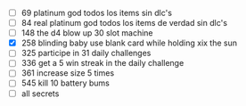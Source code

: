 - [ ] 69 platinum god todos los items sin dlc's
- [ ] 84 real platinum god todos los items de verdad sin dlc's
- [ ] 148 the d4 blow up 30 slot machine
- [x] 258 blinding baby use blank card while holding xix the sun
- [ ] 325 participe in 31 daily challenges
- [ ] 336 get a 5 win streak in the daily challenge
- [ ] 361 increase size 5 times
- [ ] 545 kill 10 battery bums
- [ ] all secrets